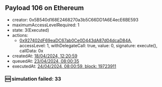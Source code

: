 ## Payload 106 on Ethereum

- creator: 0x5B540d168E2468270a3b5C66DD1A6E4ecE6BE593
- maximumAccessLevelRequired: 1
- state: 3(Executed)
- actions:
  - [0x927402dF69eaDC67ab0Ce0D443dA87d04dcaD84A](https://etherscan.io/tx/0x927402dF69eaDC67ab0Ce0D443dA87d04dcaD84A), accessLevel: 1, withDelegateCall: true, value: 0, signature: execute(), callData: 0x
- createdAt: [18/04/2024, 12:20:59](https://etherscan.io/tx/0xe90c4e74c93033604364aac5fe49caf16aed62117cdf0787bfccf5c01d38ff49)
- queuedAt: [23/04/2024, 08:00:35](https://etherscan.io/tx/0xa5caa7bd5884c3c31df7fce3610dbb4ab07be30c25b32dbbc4236203e3b40d69)
- executedAt: [24/04/2024, 08:00:59, block: 19723911](https://etherscan.io/tx/0x79b6e7696fec5cf7146fa1559868707f4c0ad43b3756b639d2b3ea1cc3975c80)

### :sos: simulation failed: 33
